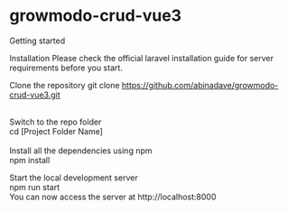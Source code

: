 # growmodo-crud-vue3

Getting started

Installation
Please check the official laravel installation guide for server requirements before you start.

Clone the repository
git clone https://github.com/abinadave/growmodo-crud-vue3.git

<br>
Switch to the repo folder<br>
cd [Project Folder Name]<br>

 <br>
Install all the dependencies using npm<br>
npm install<br>

Start the local development server<br>
npm run start<br>
You can now access the server at http://localhost:8000<br>
